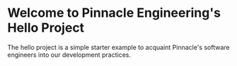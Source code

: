 # Welcome to Pinnacle Engineering's Hello Project

The hello project is a simple starter example to acquaint 
Pinnacle's software engineers into our development practices.